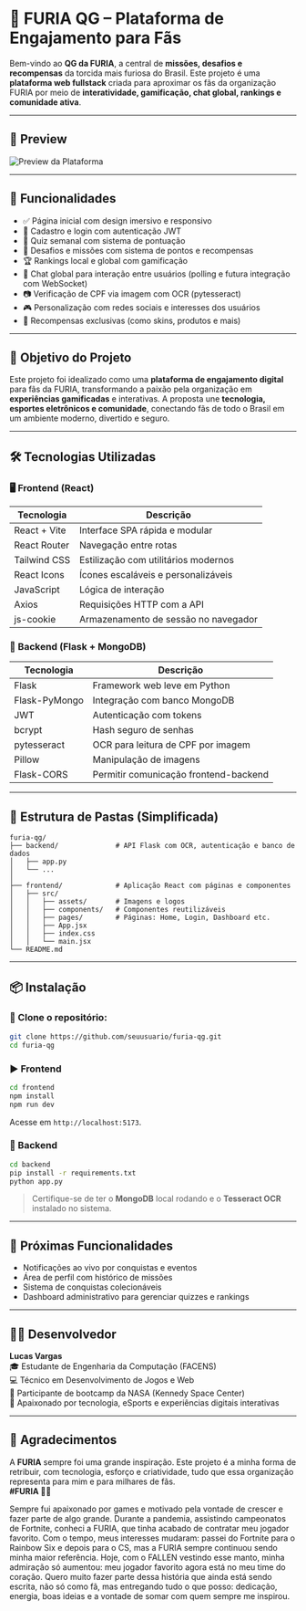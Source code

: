 
# 🐾 FURIA QG – Plataforma de Engajamento para Fãs

Bem-vindo ao **QG da FURIA**, a central de **missões, desafios e recompensas** da torcida mais furiosa do Brasil. Este projeto é uma **plataforma web fullstack** criada para aproximar os fãs da organização FURIA por meio de **interatividade, gamificação, chat global, rankings e comunidade ativa**.

---

## 📸 Preview

![Preview da Plataforma](https://cdn.discordapp.com/attachments/968229431988604940/1368712816479047831/Captura_de_tela_2025-05-04_192014.png?ex=681938a4&is=6817e724&hm=60f60c7873ecfaa4ecf4112a317eea008dc6dd16b94769edad32763be8869e86&)


---

## 🚀 Funcionalidades

- ✅ Página inicial com design imersivo e responsivo
- 🔐 Cadastro e login com autenticação JWT
- 🧠 Quiz semanal com sistema de pontuação
- 📅 Desafios e missões com sistema de pontos e recompensas
- 🏆 Rankings local e global com gamificação
- 👥 Chat global para interação entre usuários (polling e futura integração com WebSocket)
- 📷 Verificação de CPF via imagem com OCR (pytesseract)
- 🎮 Personalização com redes sociais e interesses dos usuários
- 🌟 Recompensas exclusivas (como skins, produtos e mais)

---

## 🎯 Objetivo do Projeto

Este projeto foi idealizado como uma **plataforma de engajamento digital** para fãs da FURIA, transformando a paixão pela organização em **experiências gamificadas** e interativas. A proposta une **tecnologia, esportes eletrônicos e comunidade**, conectando fãs de todo o Brasil em um ambiente moderno, divertido e seguro.

---

## 🛠️ Tecnologias Utilizadas

### 🖥️ Frontend (React)

| Tecnologia      | Descrição |
|----------------|-----------|
| React + Vite   | Interface SPA rápida e modular |
| React Router   | Navegação entre rotas |
| Tailwind CSS   | Estilização com utilitários modernos |
| React Icons    | Ícones escaláveis e personalizáveis |
| JavaScript     | Lógica de interação |
| Axios          | Requisições HTTP com a API |
| js-cookie      | Armazenamento de sessão no navegador |

### 🧪 Backend (Flask + MongoDB)

| Tecnologia        | Descrição |
|------------------|-----------|
| Flask            | Framework web leve em Python |
| Flask-PyMongo    | Integração com banco MongoDB |
| JWT              | Autenticação com tokens |
| bcrypt           | Hash seguro de senhas |
| pytesseract      | OCR para leitura de CPF por imagem |
| Pillow           | Manipulação de imagens |
| Flask-CORS       | Permitir comunicação frontend-backend |

---

## 📁 Estrutura de Pastas (Simplificada)

```
furia-qg/
├── backend/              # API Flask com OCR, autenticação e banco de dados
│   ├── app.py
│   └── ...
│
├── frontend/             # Aplicação React com páginas e componentes
│   ├── src/
│   │   ├── assets/       # Imagens e logos
│   │   ├── components/   # Componentes reutilizáveis
│   │   ├── pages/        # Páginas: Home, Login, Dashboard etc.
│   │   ├── App.jsx
│   │   ├── index.css
│   │   └── main.jsx
└── README.md
```

---

## 📦 Instalação

### 🔧 Clone o repositório:

```bash
git clone https://github.com/seuusuario/furia-qg.git
cd furia-qg
```

### ▶️ Frontend

```bash
cd frontend
npm install
npm run dev
```

Acesse em `http://localhost:5173`.

### 🧩 Backend

```bash
cd backend
pip install -r requirements.txt
python app.py
```

> Certifique-se de ter o **MongoDB** local rodando e o **Tesseract OCR** instalado no sistema.

---

## 📌 Próximas Funcionalidades

- Notificações ao vivo por conquistas e eventos
- Área de perfil com histórico de missões
- Sistema de conquistas colecionáveis
- Dashboard administrativo para gerenciar quizzes e rankings

---

## 👨‍💻 Desenvolvedor

**Lucas Vargas**  
🎓 Estudante de Engenharia da Computação (FACENS)  
💻 Técnico em Desenvolvimento de Jogos e Web  
🚀 Participante de bootcamp da NASA (Kennedy Space Center)  
📱 Apaixonado por tecnologia, eSports e experiências digitais interativas

---

## 💜 Agradecimentos

A **FURIA** sempre foi uma grande inspiração. Este projeto é a minha forma de retribuir, com tecnologia, esforço e criatividade, tudo que essa organização representa para mim e para milhares de fãs.  
**#FURIA 💪🔥**

Sempre fui apaixonado por games e motivado pela vontade de crescer e fazer parte de algo grande. Durante a pandemia, assistindo campeonatos de Fortnite, conheci a FURIA, que tinha acabado de contratar meu jogador favorito. Com o tempo, meus interesses mudaram: passei do Fortnite para o Rainbow Six e depois para o CS, mas a FURIA sempre continuou sendo minha maior referência. Hoje, com o FALLEN vestindo esse manto, minha admiração só aumentou: meu jogador favorito agora está no meu time do coração. Quero muito fazer parte dessa história que ainda está sendo escrita, não só como fã, mas entregando tudo o que posso: dedicação, energia, boas ideias e a vontade de somar com quem sempre me inspirou.
